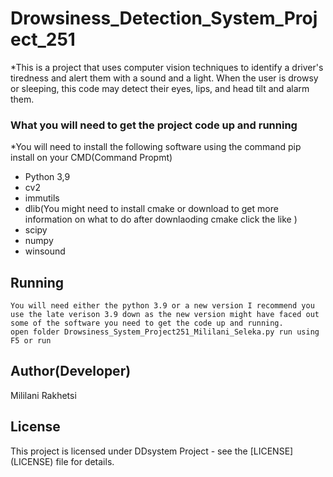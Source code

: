# Drowsiness_Detection_System_Project_251

*This is a project that uses computer vision techniques to identify a driver's tiredness and alert them with a sound and a light. When the user is drowsy or sleeping, this code may detect their eyes, lips, and head tilt and alarm them.
 
### What you will need to get the project code up and running

*You will need to install the following software using the command pip install on your CMD(Command Propmt)
* Python 3,9
* cv2
* immutils
* dlib(You might need to install cmake or download to get more information on what to do after downlaoding cmake click the like )
* scipy
* numpy
* winsound


## Running 
```
You will need either the python 3.9 or a new version I recommend you use the late verison 3.9 down as the new version might have faced out some of the software you need to get the code up and running.
open folder Drowsiness_System_Project251_Mililani_Seleka.py run using F5 or run
```

## Author(Developer) 
Mililani Rakhetsi 

## License
This project is licensed under DDsystem Project  - see the [LICENSE] (LICENSE) file for details.
